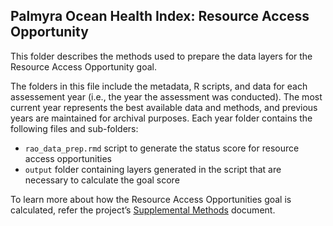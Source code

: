 ## Palmyra Ocean Health Index: Resource Access Opportunity 

This folder describes the methods used to prepare the data layers for the Resource Access Opportunity goal. 


The folders in this file include the metadata, R scripts, and data for each assessement year (i.e., the year the assessment was conducted). The most current year represents the best available data and methods, and previous years are maintained for archival purposes. Each year folder contains the following files and sub-folders:  

- `rao_data_prep.rmd` script to generate the status score for resource access opportunities   
- `output`            folder containing layers generated in the script that are necessary to calculate the goal score  

To learn more about how the Resource Access Opportunities goal is calculated, refer the project’s [Supplemental Methods](https://ohi-4site.github.io/pal-scores/documents/methods-results/Supplement.html) document.   





